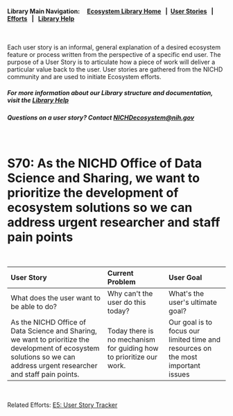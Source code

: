 #### Library Main Navigation: &nbsp; &nbsp; <b> [Ecosystem Library Home](https://github.com/NIH-NICHD-Ecosystem) </b> &nbsp; | &nbsp;[User Stories](https://github.com/NIH-NICHD-Ecosystem/UserStories/blob/main/README.md) &nbsp; | &nbsp; [Efforts](https://github.com/NIH-NICHD-Ecosystem/Efforts/blob/main/README.md) &nbsp; | &nbsp; [Library Help](https://github.com/NIH-NICHD-Ecosystem/LibraryHelp/blob/main/README.md)
</br>


Each user story is an informal, general explanation of a desired ecosystem feature or process written from the perspective of a specific end user. The purpose of a User Story is to articulate how a piece of work will deliver a particular value back to the user. User stories are gathered from the NICHD community and are used to initiate Ecosystem efforts.


##### For more information about our Library structure and documentation, visit the [Library Help](https://github.com/NIH-NICHD-Ecosystem/LibraryHelp/blob/main/README.md) 
##### Questions on a user story? Contact [NICHDecosystem@nih.gov](mailto:NICHDecosystem@nih.gov?subject=Ecosystem_Library)


<br>


# S70:  As the NICHD Office of Data Science and Sharing, we want to prioritize the development of ecosystem solutions so we can address urgent researcher and staff pain points

<br>


| User Story | Current Problem | User Goal
| :------------- | :------------ | :------------ |
| What does the user want to be able to do? | Why can't the user do this today? | What's the user's ultimate goal? 
| As the NICHD Office of Data Science and Sharing, we want to prioritize the development of ecosystem solutions so we can address urgent researcher and staff pain points. | Today there is no mechanism for guiding how to prioritize our work.  |  Our goal is to focus our limited time and resources on the most important issues

</br>

Related Efforts: 
[E5: User Story Tracker](https://github.com/NIH-NICHD-Ecosystem/E5-User-Story-Tracker)



</br>
